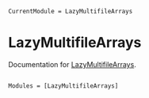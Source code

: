 ```@meta
CurrentModule = LazyMultifileArrays
```

# LazyMultifileArrays

Documentation for [LazyMultifileArrays](https://github.com/JuliaIO/LazyMultifileArrays.jl).

```@index
```

```@autodocs
Modules = [LazyMultifileArrays]
```
